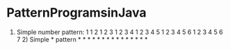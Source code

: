 # PatternProgramsinJava

1) Simple number pattern:
                1 
                1 2 
                1 2 3 
                1 2 3 4 
                1 2 3 4 5 
                1 2 3 4 5 6 
                1 2 3 4 5 6 7
   2) Simple * pattern
                * 
                * * 
                * * * 
                * * * * 
                * * * * *
  
